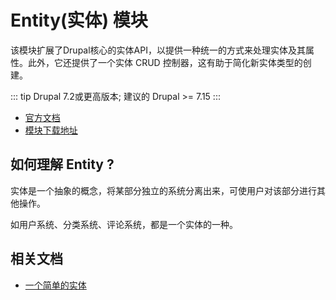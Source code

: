 # Entity(实体) 模块
该模块扩展了Drupal核心的实体API，以提供一种统一的方式来处理实体及其属性。此外，它还提供了一个实体 CRUD 控制器，这有助于简化新实体类型的创建。

::: tip
Drupal 7.2或更高版本; 建议的 Drupal >= 7.15
:::

- [官方文档](https://www.drupal.org/docs/7/api/entity-api/)
- [模块下载地址](https://www.drupal.org/project/entity)


## 如何理解 Entity ?
实体是一个抽象的概念，将某部分独立的系统分离出来，可使用户对该部分进行其他操作。

如用户系统、分类系统、评论系统，都是一个实体的一种。


## 相关文档
- [一个简单的实体](1)
